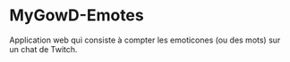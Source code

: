 # MyGowD-Emotes
Application web qui consiste à compter les emoticones (ou des mots) sur un chat de Twitch.
